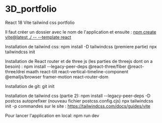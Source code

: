 # 3D_portfolio
React 18 Vite tailwind css portfolio

Il faut créer un dossier avec le nom de l'application et ensuite :
[npm create vite@latest ./ -- --template react]()

Installation de tailwind css:
npm install -D tailwindcss (premiere partie)
npx tailwindcss init

Installation de React router et de three js (les parties de threejs dont on a besoin) :
npm install --legacy-peer-deps @react-three/fiber @react-three/drei maath react-tilt react-vertical-timeline-component @emailjs/browser framer-motion react-router-dom

Installation de git:
git init

Installation de tailwind css (partie 2):
npm install --legacy-peer-deps -D postcss autoprefixer (nouveau fichier postcss.config.cjs)
npx tailwindcss init -p
commandes sur le site : https://tailwindcss.com/docs/guides/vite

Pour lancer l'application en local:
npm run dev 


